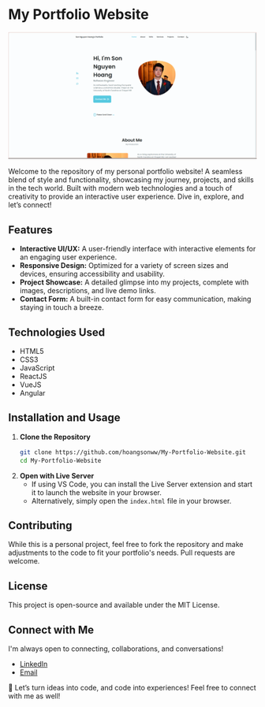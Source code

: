 # My Portfolio Website

![Website Screenshot](./portfolioWebsite.png)

Welcome to the repository of my personal portfolio website! A seamless blend of style and functionality, showcasing my journey, projects, and skills in the tech world. Built with modern web technologies and a touch of creativity to provide an interactive user experience. Dive in, explore, and let’s connect!

## Features

- **Interactive UI/UX:** A user-friendly interface with interactive elements for an engaging user experience.
- **Responsive Design:** Optimized for a variety of screen sizes and devices, ensuring accessibility and usability.
- **Project Showcase:** A detailed glimpse into my projects, complete with images, descriptions, and live demo links.
- **Contact Form:** A built-in contact form for easy communication, making staying in touch a breeze.

## Technologies Used

- HTML5
- CSS3
- JavaScript
- ReactJS
- VueJS
- Angular

## Installation and Usage

1. **Clone the Repository**
    ```bash
    git clone https://github.com/hoangsonww/My-Portfolio-Website.git
    cd My-Portfolio-Website
    ```
2. **Open with Live Server**
    - If using VS Code, you can install the Live Server extension and start it to launch the website in your browser.
    - Alternatively, simply open the `index.html` file in your browser.

## Contributing

While this is a personal project, feel free to fork the repository and make adjustments to the code to fit your portfolio's needs. Pull requests are welcome.

## License

This project is open-source and available under the MIT License.

## Connect with Me

I'm always open to connecting, collaborations, and conversations!

- [LinkedIn](https://www.linkedin.com/in/hoangsonw/)
- [Email](mailto:hoangson091104@gmail.com)

🚀 Let’s turn ideas into code, and code into experiences! Feel free to connect with me as well!
